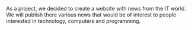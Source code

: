 As a project, we decided to create a website with news from the IT world. We will publish there various news that would be of interest to people interested in technology, computers and programming.
